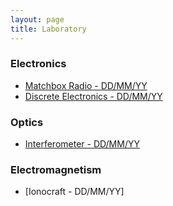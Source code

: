 ```yaml
---
layout: page
title: Laboratory
---
```

### Electronics

* [Matchbox Radio - DD/MM/YY]()
* [Discrete Electronics - DD/MM/YY]()

### Optics

* [Interferometer - DD/MM/YY]()

### Electromagnetism

* [Ionocraft - DD/MM/YY]
